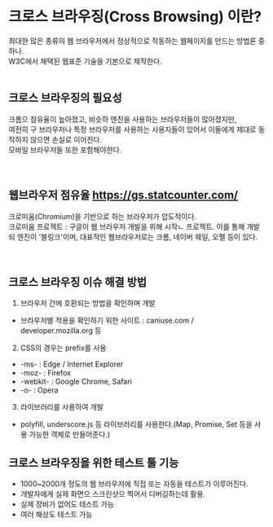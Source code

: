 # 크로스 브라우징(Cross Browsing) 이란?
최대한 많은 종류의 웹 브라우저에서 정상적으로 작동하는 웹페이지를 만드는 방법론 중 하나.   
W3C에서 채택된 웹표준 기술을 기본으로 제작한다.
<br />
<br />

## 크로스 브라우징의 필요성
크롬으 점유율이 높아졌고, 비슷하 엔진을 사용하는 브라우저들이 많아졌지만,   
여전히 구 브라우저나 특정 브라우저를 사용하는 사용자들이 있어서 이들에게 제대로 동작하지 않으면 손실로 이어진다.   
모바일 브라우저들 또한 포함해야한다.   
<br /><br />

## 웹브라우저 점유율 https://gs.statcounter.com/
크로미움(Chromium)을 기반으로 하는 브라우저가 압도적이다.   
크로미움 프로젝트 : 구글이 웹 브라우저 개발을 위해 시작ㄴ 프로젝트. 이를 통해 개발되 엔진이 '블링크'이며, 대표적인 웹브라우저로는 크롬, 네이버 웨일, 오펠 등이 있다.   
<br /><br />


## 크로스 브라우징 이슈 해결 방법
1. 브라우저 간에 호환되는 방법을 확인하며 개발
- 브라우저별 적용을 확인하기 위한 사이트 : caniuse.com / developer.mozilla.org 등


2. CSS의 경우는 prefix를 사용
- -ms- : Edge / Internet Explorer
- -moz- : Firefox
- -webkit- : Google Chrome, Safari
- -o- : Opera

3. 라이브러리를 사용하여 개발
- polyfill, underscore.js 등 라이브러리를 사용한다.(Map, Promise, Set 등을 사용 가능한 객체로 만들어준다.)

## 크로스 브라우징을 위한 테스트 툴 기능
- 1000~2000개 정도의 웹 브라우저에 직접 또는 자동을 테스트가 이루어진다.
- 개발자에게 실제 화면으 스크린샷으 찍어서 디버깅하는데 활용.
- 실제 장비가 없어도 테스트 가능
- 여러 해상도 테스트 가능
